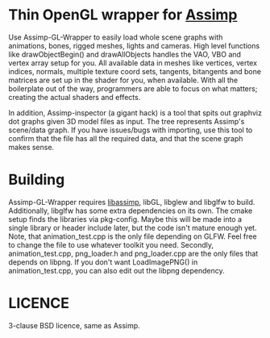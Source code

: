 Thin OpenGL wrapper for [Assimp](https://github.com/assimp/assimp)
==============================

Use Assimp-GL-Wrapper to easily load whole scene graphs with animations, bones, rigged meshes, lights and cameras.
High level functions like drawObjectBegin() and drawAllObjects handles the VAO, VBO and vertex array setup for you. All available data in meshes like vertices, vertex indices, normals, multiple texture coord sets, tangents, bitangents and bone matrices are set up in the shader for you, when available. With all the boilerplate out of the way, programmers are able to focus on what matters; creating the actual shaders and effects.

In addition, Assimp-inspector (a gigant hack) is a tool that spits out graphviz dot graphs given 3D model files as input. The tree represents Assimp's scene/data graph. If you have issues/bugs with importing, use this tool to confirm that the file has all the required data, and that the scene graph makes sense.

Building
===============================
Assimp-GL-Wrapper requires [libassimp](https://github.com/assimp/assimp), libGL, libglew and libglfw to build. Additionally, libglfw has some extra dependencies on its own. The cmake setup finds the libraries via pkg-config. Maybe this will be made into a single library or header include later, but the code isn't mature enough yet.
Note, that animation_test.cpp is the only file depending on GLFW. Feel free to change the file to use whatever toolkit you need. Secondly, animation_test.cpp, png_loader.h and png_loader.cpp are the only files that depends on libpng. If you don't want LoadImagePNG() in animation_test.cpp, you can also edit out the libpng dependency.

LICENCE
==============================
3-clause BSD licence, same as Assimp.

